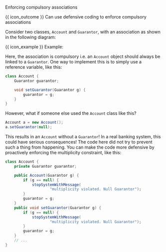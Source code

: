 <span id="title">Enforcing compulsory associations</span>

<span id="prereqs"><panel src="../what/unit-inElsewhere-asFlat.md" boilerplate header="%%{{ icon_prereq }} Implementation → Error Handling → Defensive Programming → What%%" popup-url="{{ baseUrl }}/errorHandling/defensiveProgramming/what" /></span>

<span id="outcomes">{{ icon_outcome }} Can use defensive coding to enforce compulsory associations</span>

<div id="body">

Consider two classes, `Account` and `Guarantor`, with an association as shown in the following diagram:

<box>

{{ icon_example }} Example:

<pic eager src="{{baseUrl}}/errorHandling/defensiveProgramming/compulsoryAssociations/images/accountGuarantor.png" height="50" />
<p/>

Here, the association is compulsory i.e. an `Account` object should always be linked to a `Guarantor`. One way to implement this is to simply use a reference variable, like this:

```java
class Account {
    Guarantor guarantor;

    void setGuarantor(Guarantor g) {
        guarantor = g;
    }
}
```

However, what if someone else used the `Account` class like this?

```java
Account a = new Account();
a.setGuarantor(null);
```

This results in an `Account` without a `Guarantor`! In a real banking system, this could have serious consequences! The code here did not try to prevent such a thing from happening. You can make the code more defensive by proactively enforcing the multiplicity constraint, like this:

```java
class Account {
    private Guarantor guarantor;

    public Account(Guarantor g) {
        if (g == null) {
            stopSystemWithMessage(
                    "multiplicity violated. Null Guarantor");
        }
        guarantor = g;
    }
    public void setGuarantor(Guarantor g) {
        if (g == null) {
            stopSystemWithMessage(
                    "multiplicity violated. Null Guarantor");
        }
        guarantor = g;
    }
    // ...
}
```

</box>

</div>

<div id="extras">
<include src="exercisesPanel.md" boilerplate/>
</div>
